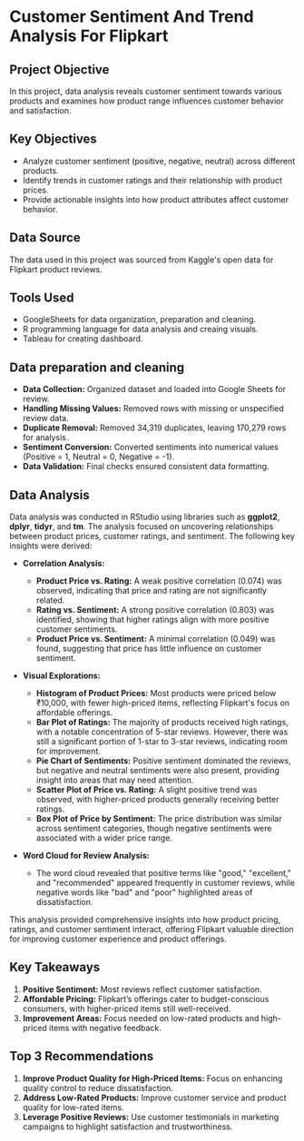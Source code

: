 # Customer Sentiment And Trend Analysis For Flipkart
## Project Objective
In this project, data analysis reveals customer sentiment towards various products and examines how product range influences customer behavior and satisfaction.

## Key Objectives
* Analyze customer sentiment (positive, negative, neutral) across different products.
* Identify trends in customer ratings and their relationship with product prices.
* Provide actionable insights into how product attributes affect customer behavior.

## Data Source
The data used in this project was sourced from Kaggle's open data for Flipkart product reviews.

## Tools Used
* GoogleSheets for data organization, preparation and cleaning.
* R programming language for data analysis and creaing visuals.
* Tableau for creating dashboard.

## Data preparation and cleaning
* **Data Collection:** Organized dataset and loaded into Google Sheets for review.
* **Handling Missing Values:** Removed rows with missing or unspecified review data.
* **Duplicate Removal:** Removed 34,319 duplicates, leaving 170,279 rows for analysis.
* **Sentiment Conversion:** Converted sentiments into numerical values (Positive = 1, Neutral = 0, Negative = -1).
* **Data Validation:** Final checks ensured consistent data formatting.

## Data Analysis
Data analysis was conducted in RStudio using libraries such as **ggplot2**, **dplyr**, **tidyr**, and **tm**. The analysis focused on uncovering relationships between product prices, customer ratings, and sentiment. The following key insights were derived:

* **Correlation Analysis:**

  * **Product Price vs. Rating:** A weak positive correlation (0.074) was observed, indicating that price and rating are not significantly related.
  * **Rating vs. Sentiment:** A strong positive correlation (0.803) was identified, showing that higher ratings align with more positive customer sentiments.
  * **Product Price vs. Sentiment:** A minimal correlation (0.049) was found, suggesting that price has little influence on customer sentiment.
    
* **Visual Explorations:**

  * **Histogram of Product Prices:** Most products were priced below ₹10,000, with fewer high-priced items, reflecting Flipkart's focus on affordable offerings.
  * **Bar Plot of Ratings:** The majority of products received high ratings, with a notable concentration of 5-star reviews. However, there was still a significant portion of 1-star to 3-star reviews, indicating room for improvement.
  * **Pie Chart of Sentiments:** Positive sentiment dominated the reviews, but negative and neutral sentiments were also present, providing insight into areas that may need attention.
  * **Scatter Plot of Price vs. Rating:** A slight positive trend was observed, with higher-priced products generally receiving better ratings.
  * **Box Plot of Price by Sentiment:** The price distribution was similar across sentiment categories, though negative sentiments were associated with a wider price range.

* **Word Cloud for Review Analysis:**
  * The word cloud revealed that positive terms like "good," "excellent," and "recommended" appeared frequently in customer reviews, while negative words like "bad" and "poor" highlighted areas of dissatisfaction.

This analysis provided comprehensive insights into how product pricing, ratings, and customer sentiment interact, offering Flipkart valuable direction for improving customer experience and product offerings.

## Key Takeaways
1. **Positive Sentiment:** Most reviews reflect customer satisfaction.
2. **Affordable Pricing:** Flipkart’s offerings cater to budget-conscious consumers, with higher-priced items still well-received.
3. **Improvement Areas:** Focus needed on low-rated products and high-priced items with negative feedback.

## Top 3 Recommendations
1. **Improve Product Quality for High-Priced Items:** Focus on enhancing quality control to reduce dissatisfaction.
2. **Address Low-Rated Products:** Improve customer service and product quality for low-rated items.
3. **Leverage Positive Reviews:** Use customer testimonials in marketing campaigns to highlight satisfaction and trustworthiness.
